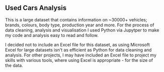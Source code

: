 ## Used Cars Analysis
This is a large dataset that contains information on ~30000+ vehicles; brands, colours, body type, production year and more.
For the process of data cleaning, analysis and visualisation I used Python via Jupytper to make my code and analysis easy to read and follow. 

I decided not to include an Excel file for this dataset, as using Microsoft Excel for large datasets isn't as efficient as Python for data cleaning and analysis.
For other projects, I may have included an Excel file to project my skills with various tools, where using Excel is appropriate - for the size of the data. 
